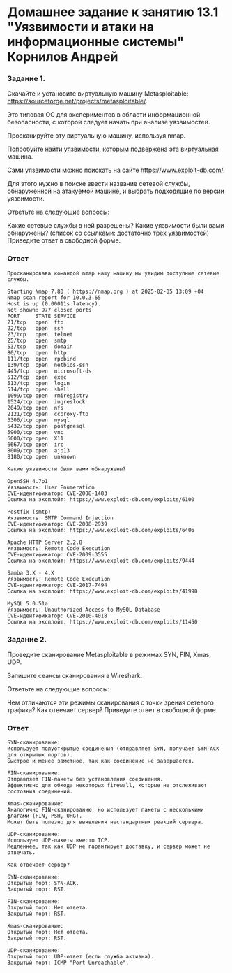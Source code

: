 # Домашнее задание к занятию 13.1 "Уязвимости и атаки на информационные системы" Корнилов Андрей



### Задание 1.

Скачайте и установите виртуальную машину Metasploitable: https://sourceforge.net/projects/metasploitable/.

Это типовая ОС для экспериментов в области информационной безопасности, с которой следует начать при анализе уязвимостей.

Просканируйте эту виртуальную машину, используя nmap.

Попробуйте найти уязвимости, которым подвержена эта виртуальная машина.

Сами уязвимости можно поискать на сайте https://www.exploit-db.com/.

Для этого нужно в поиске ввести название сетевой службы, обнаруженной на атакуемой машине, и выбрать подходящие по версии уязвимости.

Ответьте на следующие вопросы:

Какие сетевые службы в ней разрешены?
Какие уязвимости были вами обнаружены? (список со ссылками: достаточно трёх уязвимостей)
Приведите ответ в свободной форме.

### Ответ
```
Просканировава командой nmap нашу машину мы увидим доступные сетевые службы.

Starting Nmap 7.80 ( https://nmap.org ) at 2025-02-05 13:09 +04
Nmap scan report for 10.0.3.65
Host is up (0.00011s latency).
Not shown: 977 closed ports
PORT     STATE SERVICE
21/tcp   open  ftp
22/tcp   open  ssh
23/tcp   open  telnet
25/tcp   open  smtp
53/tcp   open  domain
80/tcp   open  http
111/tcp  open  rpcbind
139/tcp  open  netbios-ssn
445/tcp  open  microsoft-ds
512/tcp  open  exec
513/tcp  open  login
514/tcp  open  shell
1099/tcp open  rmiregistry
1524/tcp open  ingreslock
2049/tcp open  nfs
2121/tcp open  ccproxy-ftp
3306/tcp open  mysql
5432/tcp open  postgresql
5900/tcp open  vnc
6000/tcp open  X11
6667/tcp open  irc
8009/tcp open  ajp13
8180/tcp open  unknown

Какие уязвимости были вами обнаружены?

OpenSSH 4.7p1
Уязвимость: User Enumeration
CVE-идентификатор: CVE-2008-1483
Ссылка на эксплойт: https://www.exploit-db.com/exploits/6100

Postfix (smtp)
Уязвимость: SMTP Command Injection
CVE-идентификатор: CVE-2008-2939
Ссылка на эксплойт: https://www.exploit-db.com/exploits/6406

Apache HTTP Server 2.2.8
Уязвимость: Remote Code Execution
CVE-идентификатор: CVE-2009-3555
Ссылка на эксплойт: https://www.exploit-db.com/exploits/9444

Samba 3.X - 4.X
Уязвимость: Remote Code Execution
CVE-идентификатор: CVE-2017-7494
Ссылка на эксплойт: https://www.exploit-db.com/exploits/41998

MySQL 5.0.51a
Уязвимость: Unauthorized Access to MySQL Database
CVE-идентификатор: CVE-2010-4018
Ссылка на эксплойт: https://www.exploit-db.com/exploits/11450
```

### Задание 2.
Проведите сканирование Metasploitable в режимах SYN, FIN, Xmas, UDP.

Запишите сеансы сканирования в Wireshark.

Ответьте на следующие вопросы:

Чем отличаются эти режимы сканирования с точки зрения сетевого трафика?
Как отвечает сервер?
Приведите ответ в свободной форме.

### Ответ
```
SYN-сканирование:
Использует полуоткрытые соединения (отправляет SYN, получает SYN-ACK для открытых портов).
Быстрое и менее заметное, так как соединение не завершается.

FIN-сканирование:
Отправляет FIN-пакеты без установления соединения.
Эффективно для обхода некоторых firewall, которые не отслеживают состояния соединений.

Xmas-сканирование:
Аналогично FIN-сканированию, но использует пакеты с несколькими флагами (FIN, PSH, URG).
Может быть полезно для выявления нестандартных реакций сервера.

UDP-сканирование:
Использует UDP-пакеты вместо TCP.
Медленнее, так как UDP не гарантирует доставку, и сервер может не отвечать.

Как отвечает сервер?

SYN-сканирование:
Открытый порт: SYN-ACK.
Закрытый порт: RST.

FIN-сканирование:
Открытый порт: Нет ответа.
Закрытый порт: RST.

Xmas-сканирование:
Открытый порт: Нет ответа.
Закрытый порт: RST.

UDP-сканирование:
Открытый порт: UDP-ответ (если служба активна).
Закрытый порт: ICMP "Port Unreachable".
